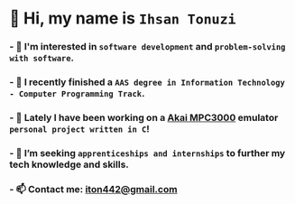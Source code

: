 # 👋 Hi, my name is **`Ihsan Tonuzi`**

### - 👀 I'm interested in **`software development`** and **`problem-solving with software`**. 
### - 🌱 I recently finished a **`AAS degree in Information Technology - Computer Programming Track`**.
### - 📖 Lately I have been working on a [Akai MPC3000](https://en.wikipedia.org/wiki/Akai_MPC) emulator **`personal project written in C`**! 
### - 💞️ I’m seeking **`apprenticeships and internships`** to further my tech knowledge and skills.
### - 📫 Contact me: **[iton442@gmail.com](mailto:iton442@gmail.com)**
<!---
iton0/iton0 is a ✨ special ✨ repository because its `README.md` (this file) appears on your GitHub profile.
You can click the Preview link to take a look at your changes.
--->
